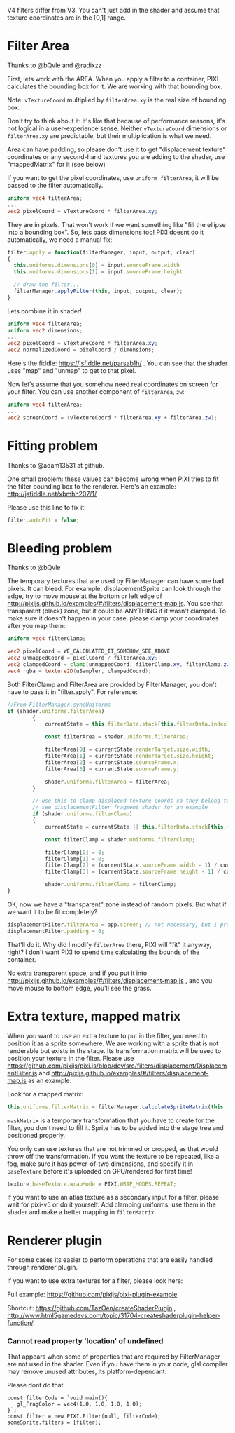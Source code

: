 V4 filters differ from V3. You can't just add in the shader and assume that texture coordinates are in the [0,1] range.

# Filter Area

Thanks to @bQvle and @radixzz

First, lets work with the AREA. When you apply a filter to a container, PIXI calculates the bounding box for it. We are working with that bounding box.

Note: `vTextureCoord` multiplied by `filterArea.xy` is the real size of bounding box.

Don't try to think about it: it's like that because of performance reasons, it's not logical in a user-experience sense. Neither `vTextureCoord` dimensions or `filterArea.xy` are predictable, but their multiplication is what we need. 

Area can have padding, so please don't use it to get "displacement texture" coordinates or any second-hand textures you are adding to the shader, use "mappedMatrix" for it (see below)

If you want to get the pixel coordinates, use `uniform filterArea`, it will be passed to the filter automatically.

```glsl
uniform vec4 filterArea;
...
vec2 pixelCoord = vTextureCoord * filterArea.xy;
```

They are in pixels. That won't work if we want something like "fill the ellipse into a bounding box". So, lets pass dimensions too! PIXI doesnt do it automatically, we need a manual fix:

```js
filter.apply = function(filterManager, input, output, clear)
{
  this.uniforms.dimensions[0] = input.sourceFrame.width
  this.uniforms.dimensions[1] = input.sourceFrame.height

  // draw the filter...
  filterManager.applyFilter(this, input, output, clear);
}
```

Lets combine it in shader!

```glsl
uniform vec4 filterArea;
uniform vec2 dimensions;
...
vec2 pixelCoord = vTextureCoord * filterArea.xy;
vec2 normalizedCoord = pixelCoord / dimensions;
```

Here's the fiddle: https://jsfiddle.net/parsab1h/ . You can see that the shader uses "map" and "unmap" to get to that pixel.

Now let's assume that you somehow need real coordinates on screen for your filter. You can use another component of `filterArea`, `zw`:

```glsl
uniform vec4 filterArea;
...
vec2 screenCoord = (vTextureCoord * filterArea.xy + filterArea.zw);
```

# Fitting problem

Thanks to @adam13531 at github.

One small problem: these values can become wrong when PIXI tries to fit the filter bounding box to the renderer. Here's an example: http://jsfiddle.net/xbmhh207/1/

Please use this line to fix it:

```js
filter.autoFit = false;
```

# Bleeding problem

Thanks to @bQvle

The temporary textures that are used by FilterManager can have some bad pixels. It can bleed. For example, displacementSprite can look through the edge, try to move mouse at the bottom or left edge of http://pixijs.github.io/examples/#/filters/displacement-map.js. You see that transparent (black) zone, but it could be ANYTHING if it wasn't clamped. To make sure it doesn't happen in your case, please clamp your coordinates after you map them:

```glsl
uniform vec4 filterClamp;

vec2 pixelCoord = WE_CALCULATED_IT_SOMEHOW_SEE_ABOVE
vec2 unmappedCoord = pixelCoord / filterArea.xy;
vec2 clampedCoord = clamp(unmappedCoord, filterClamp.xy, filterClamp.zw);
vec4 rgba = texture2D(uSampler, clampedCoord);
```

Both FilterClamp and FilterArea are provided by FilterManager, you don't have to pass it in "filter.apply". For reference:

```js
//From FilterManager.syncUniforms
if (shader.uniforms.filterArea)
        {
            currentState = this.filterData.stack[this.filterData.index];

            const filterArea = shader.uniforms.filterArea;

            filterArea[0] = currentState.renderTarget.size.width;
            filterArea[1] = currentState.renderTarget.size.height;
            filterArea[2] = currentState.sourceFrame.x;
            filterArea[3] = currentState.sourceFrame.y;

            shader.uniforms.filterArea = filterArea;
        }

        // use this to clamp displaced texture coords so they belong to filterArea
        // see displacementFilter fragment shader for an example
        if (shader.uniforms.filterClamp)
        {
            currentState = currentState || this.filterData.stack[this.filterData.index];

            const filterClamp = shader.uniforms.filterClamp;

            filterClamp[0] = 0;
            filterClamp[1] = 0;
            filterClamp[2] = (currentState.sourceFrame.width - 1) / currentState.renderTarget.size.width;
            filterClamp[3] = (currentState.sourceFrame.height - 1) / currentState.renderTarget.size.height;

            shader.uniforms.filterClamp = filterClamp;
}
```

OK, now we have a "transparent" zone instead of random pixels. But what if we want it to be fit completely?

```js
displacementFilter.filterArea = app.screen; // not necessary, but I prefer to do it.
displacementFilter.padding = 0;
```

That'll do it. Why did I modify `filterArea` there, PIXI will "fit" it anyway, right? I don't want PIXI to spend time calculating the bounds of the container.

No extra transparent space, and if you put it into http://pixijs.github.io/examples/#/filters/displacement-map.js , and you move mouse to bottom edge, you'll see the grass.

# Extra texture, mapped matrix

When you want to use an extra texture to put in the filter, you need to position it as a sprite somewhere. We are working with a sprite that is not renderable but exists in the stage. Its transformation matrix will be used to position your texture in the filter. Please use https://github.com/pixijs/pixi.js/blob/dev/src/filters/displacement/DisplacementFilter.js and http://pixijs.github.io/examples/#/filters/displacement-map.js as an example.

Look for a mapped matrix: 

```js
this.uniforms.filterMatrix = filterManager.calculateSpriteMatrix(this.maskMatrix, this.maskSprite);
```

`maskMatrix` is a temporary transformation that you have to create for the filter, you don't need to fill it. Sprite has to be added into the stage tree and positioned properly.

You only can use textures that are not trimmed or cropped, as that would throw off the transformation. If you want the texture to be repeated, like a fog, make sure it has power-of-two dimensions, and specify it in `baseTexture` before it's uploaded on GPU/rendered for first time!

```js
texture.baseTexture.wrapMode = PIXI.WRAP_MODES.REPEAT;
```
If you want to use an atlas texture as a secondary input for a filter, please wait for pixi-v5 or do it yourself. Add clamping uniforms, use them in the shader and make a better mapping in `filterMatrix`.

# Renderer plugin

For some cases its easier to perform operations that are easily handled through renderer plugin.

If you want to use extra textures for a filter, please look here:

Full example: https://github.com/pixijs/pixi-plugin-example

Shortcut: https://github.com/TazOen/createShaderPlugin , http://www.html5gamedevs.com/topic/31704-createshaderplugin-helper-function/

### Cannot read property 'location' of undefined

That appears when some of properties that are required by FilterManager are not used in the shader. Even if you have them in your code, glsl compiler may remove unused attributes, its platform-dependant.

Please dont do that.

```
const filterCode = `void main(){
   gl_FragColor = vec4(1.0, 1.0, 1.0, 1.0);
}`;
const filter = new PIXI.Filter(null, filterCode);
someSprite.filters = [filter];
```